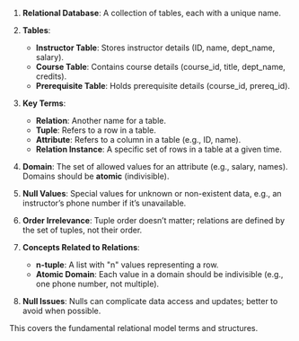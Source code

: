1. **Relational Database**: A collection of tables, each with a unique name.
    
2. **Tables**:
    
    - **Instructor Table**: Stores instructor details (ID, name, dept_name, salary).
    - **Course Table**: Contains course details (course_id, title, dept_name, credits).
    - **Prerequisite Table**: Holds prerequisite details (course_id, prereq_id).
    
3. **Key Terms**:
    - **Relation**: Another name for a table.
    - **Tuple**: Refers to a row in a table.
    - **Attribute**: Refers to a column in a table (e.g., ID, name).
    - **Relation Instance**: A specific set of rows in a table at a given time.
4. **Domain**: The set of allowed values for an attribute (e.g., salary, names). Domains should be **atomic** (indivisible).
    
5. **Null Values**: Special values for unknown or non-existent data, e.g., an instructor’s phone number if it’s unavailable.
    
6. **Order Irrelevance**: Tuple order doesn’t matter; relations are defined by the set of tuples, not their order.
    
7. **Concepts Related to Relations**:
    
    - **n-tuple**: A list with "n" values representing a row.
    - **Atomic Domain**: Each value in a domain should be indivisible (e.g., one phone number, not multiple).
8. **Null Issues**: Nulls can complicate data access and updates; better to avoid when possible.
    

This covers the fundamental relational model terms and structures.